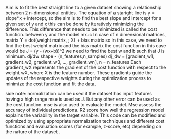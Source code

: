 Aim is to fit the best straight line to a given dataset showing
a relationship between 2 n-dimensional entities. 
The equation of a staright line is y = slope*x + intercept,
so the aim is to find the best slope and intercept for a given set of y and x
this can be done by iteratively minimizing the difference. This difference that
needs to be minimized is called the cost function.
between y and the model mx+c
In case of n dimensional matrices,  
matrix Y = dot(weight matrix, ; X) + bias matrix
so in this case, we need to find the best weight matrix and the bias matrix
the cost function in this case would be J = (y - (wx+b))^2
we need to find the best w and b such that J is minimum.
dj/dw shape - (n_features,n_samples)
dj_dw = [gradient_w1, gradient_w2, gradient_w3, ..., gradient_wn], n = n_features
Each gradient_wX represents the gradient of the cost function with respect to the weight wX,
where X is the feature number. These gradients guide the updates of the respective weights
during the optimization process to minimize the cost function and fit the data.

side note: normalization can be used if the dataset has input features having a high range
mse is used as J. But any other error can be used as the cost function. 
mse is also used to evaluate the model. Mse assess the accuracy of individual predictions. 
R2 score how well the regression model explains the variability in the target variable.
This code can be modified and optimized by using appropriate normalization techniques and 
different cost functions and evaluation scores (for example, z-score, etc)
depending on the nature of the dataset . 